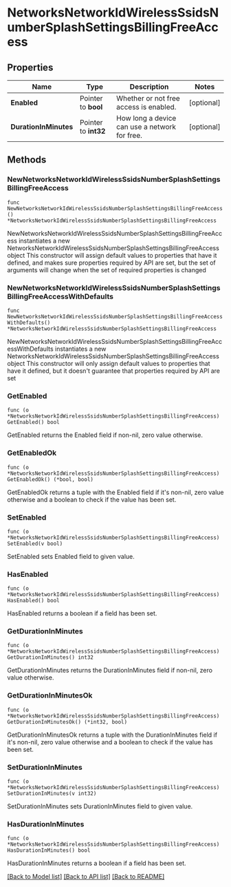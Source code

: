 # NetworksNetworkIdWirelessSsidsNumberSplashSettingsBillingFreeAccess

## Properties

Name | Type | Description | Notes
------------ | ------------- | ------------- | -------------
**Enabled** | Pointer to **bool** | Whether or not free access is enabled. | [optional] 
**DurationInMinutes** | Pointer to **int32** | How long a device can use a network for free. | [optional] 

## Methods

### NewNetworksNetworkIdWirelessSsidsNumberSplashSettingsBillingFreeAccess

`func NewNetworksNetworkIdWirelessSsidsNumberSplashSettingsBillingFreeAccess() *NetworksNetworkIdWirelessSsidsNumberSplashSettingsBillingFreeAccess`

NewNetworksNetworkIdWirelessSsidsNumberSplashSettingsBillingFreeAccess instantiates a new NetworksNetworkIdWirelessSsidsNumberSplashSettingsBillingFreeAccess object
This constructor will assign default values to properties that have it defined,
and makes sure properties required by API are set, but the set of arguments
will change when the set of required properties is changed

### NewNetworksNetworkIdWirelessSsidsNumberSplashSettingsBillingFreeAccessWithDefaults

`func NewNetworksNetworkIdWirelessSsidsNumberSplashSettingsBillingFreeAccessWithDefaults() *NetworksNetworkIdWirelessSsidsNumberSplashSettingsBillingFreeAccess`

NewNetworksNetworkIdWirelessSsidsNumberSplashSettingsBillingFreeAccessWithDefaults instantiates a new NetworksNetworkIdWirelessSsidsNumberSplashSettingsBillingFreeAccess object
This constructor will only assign default values to properties that have it defined,
but it doesn't guarantee that properties required by API are set

### GetEnabled

`func (o *NetworksNetworkIdWirelessSsidsNumberSplashSettingsBillingFreeAccess) GetEnabled() bool`

GetEnabled returns the Enabled field if non-nil, zero value otherwise.

### GetEnabledOk

`func (o *NetworksNetworkIdWirelessSsidsNumberSplashSettingsBillingFreeAccess) GetEnabledOk() (*bool, bool)`

GetEnabledOk returns a tuple with the Enabled field if it's non-nil, zero value otherwise
and a boolean to check if the value has been set.

### SetEnabled

`func (o *NetworksNetworkIdWirelessSsidsNumberSplashSettingsBillingFreeAccess) SetEnabled(v bool)`

SetEnabled sets Enabled field to given value.

### HasEnabled

`func (o *NetworksNetworkIdWirelessSsidsNumberSplashSettingsBillingFreeAccess) HasEnabled() bool`

HasEnabled returns a boolean if a field has been set.

### GetDurationInMinutes

`func (o *NetworksNetworkIdWirelessSsidsNumberSplashSettingsBillingFreeAccess) GetDurationInMinutes() int32`

GetDurationInMinutes returns the DurationInMinutes field if non-nil, zero value otherwise.

### GetDurationInMinutesOk

`func (o *NetworksNetworkIdWirelessSsidsNumberSplashSettingsBillingFreeAccess) GetDurationInMinutesOk() (*int32, bool)`

GetDurationInMinutesOk returns a tuple with the DurationInMinutes field if it's non-nil, zero value otherwise
and a boolean to check if the value has been set.

### SetDurationInMinutes

`func (o *NetworksNetworkIdWirelessSsidsNumberSplashSettingsBillingFreeAccess) SetDurationInMinutes(v int32)`

SetDurationInMinutes sets DurationInMinutes field to given value.

### HasDurationInMinutes

`func (o *NetworksNetworkIdWirelessSsidsNumberSplashSettingsBillingFreeAccess) HasDurationInMinutes() bool`

HasDurationInMinutes returns a boolean if a field has been set.


[[Back to Model list]](../README.md#documentation-for-models) [[Back to API list]](../README.md#documentation-for-api-endpoints) [[Back to README]](../README.md)


